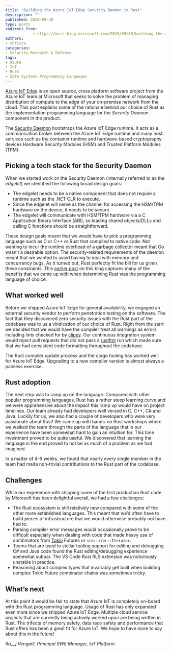 ```yaml
---
title: 'Building the Azure IoT Edge Security Daemon in Rust'
description: ""
published: 2019-09-30
type: posts
redirect_from:
            - https://msrc-blog.microsoft.com/2019/09/30/building-the-azure-iot-edge-security-daemon-in-rust/
authors:
- christa
categories:
- Security Research & Defense
tags:
- Azure
- IoT
- Rust
- Safe Systems Programming Languages
---
```

[Azure IoT Edge](https://github.com/azure/iotedge) is an open source, cross platform software project from the Azure IoT team at Microsoft that seeks to solve the problem of managing distribution of compute to the _edge_ of your on-premise network from the cloud. This post explains some of the rationale behind our choice of Rust as the implementation programming language for the _Security Daemon_ component in the product.

The [Security Daemon](https://github.com/Azure/iotedge/tree/master/edgelet) bootstraps the Azure IoT Edge runtime. It acts as a communication broker between the Azure IoT Edge runtime and many host services such as the container runtime and hardware-based cryptography devices Hardware Security Modules (HSM) and Trusted Platform Modules (TPM).

## Picking a tech stack for the Security Daemon

When we started work on the Security Daemon (internally referred to as the _edgelet_) we identified the following broad design goals:

- The edgelet needs to be a native component that does not require a runtime such as the .NET CLR to execute.
- Since the edgelet will serve as the channel for accessing the HSM/TPM hardware on the device, it needs to be secure.
- The edgelet will communicate with HSM/TPM hardware via a C Application Binary Interface (ABI), so loading shared objects/DLLs and calling C functions should be straightforward.

These design goals meant that we would have to pick a programming language such as C or C++ or Rust that compiled to native code. Not wanting to incur the runtime overhead of a garbage collector meant that Go wasn’t a desirable option. The security-related requirements of the daemon meant that we wanted to avoid having to deal with memory and concurrency bugs. As it turned out, Rust perfectly fit the bill for us given these constraints. This [earlier post](https://msrc-blog.microsoft.com/2019/07/22/why-rust-for-safe-systems-programming/) on this blog captures many of the benefits that we came up with when determining Rust was the programming language of choice.

## What worked well

Before we shipped Azure IoT Edge for general availability, we engaged an external security vendor to perform penetration testing on the software. The fact that they discovered zero security issues with the Rust part of the codebase was to us a vindication of our choice of Rust. Right from the start we decided that we would have the compiler treat all warnings as errors including lints checked for by [clippy](https://github.com/rust-lang/rust-clippy). Our continuous integration system would reject pull requests that did not pass a [rustfmt](https://github.com/rust-lang/rustfmt) run which made sure that we had consistent code formatting throughout the codebase.

The Rust compiler update process and the cargo tooling has worked well for Azure IoT Edge. Upgrading to a new compiler version is almost always a painless exercise.

## Rust adoption

The next step was to ramp up on the language. Compared with other popular programming languages, Rust has a rather steep learning curve and we were apprehensive about the impact this ramp up would have on project timelines. Our team already had developers well versed in C, C++, C# and Java. Luckily for us, we also had a couple of developers who were very passionate about Rust! We came up with hands-on Rust workshops where we walked the team through the parts of the language that in our experience have been somewhat hard to gain an intuition for. This time investment proved to be quite useful. We discovered that learning the language in the end proved to not be as much of a problem as we had imagined.

In a matter of 4-6 weeks, we found that nearly every single member in the team had made non-trivial contributions to the Rust part of the codebase.

## Challenges

While our experience with shipping some of the first production Rust code by Microsoft has been delightful overall, we had a few challenges:

- The Rust ecosystem is still relatively new compared with some of the other more established languages. This meant that we’d often have to build pieces of infrastructure that we would otherwise probably not have had to.
- Parsing compiler error messages would occasionally prove to be difficult especially when dealing with code that made heavy use of combinators from [Tokio](https://tokio.rs/) Futures or `std::iter::Iterator`.
- Teams that are used to stellar tooling support for editing and debugging C# and Java code found the Rust editing/debugging experience somewhat subpar. The VS Code Rust RLS extension was notoriously unstable in practice.
- Reasoning about complex types that invariably get built when building complex Tokio Future combinator chains was sometimes tricky.

## What’s next

At this point it would be fair to state that Azure IoT is completely on-board with the Rust programming language. Usage of Rust has only expanded even more since we shipped Azure IoT Edge. Multiple cloud service projects that are currently being actively worked upon are being written in Rust. The trifecta of memory safety, data race safety and performance that Rust offers has been a great fit for Azure IoT. We hope to have more to say about this in the future!

_Ra\_\_j Vengalil, Principal SWE Manager, IoT Platform_
